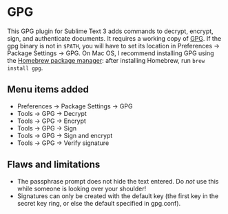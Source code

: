 GPG
===

This GPG plugin for Sublime Text 3 adds commands to decrypt, encrypt, sign, and authenticate documents. It requires a working copy of [GPG](http://www.gnupg.org/). If the gpg binary is not in `$PATH`, you will have to set its location in Preferences → Package Settings → GPG. On Mac OS, I recommend installing GPG using the [Homebrew package manager](http://brew.sh/): after installing Homebrew, run `brew install gpg`.

Menu items added
----------------

- Preferences → Package Settings → GPG
- Tools → GPG → Decrypt  
- Tools → GPG → Encrypt  
- Tools → GPG → Sign  
- Tools → GPG → Sign and encrypt  
- Tools → GPG → Verify signature

Flaws and limitations
---------------------

- The passphrase prompt does not hide the text entered. Do *not* use this while someone is looking over your shoulder!
- Signatures can only be created with the default key (the first key in the secret key ring, or else the default specified in gpg.conf).
